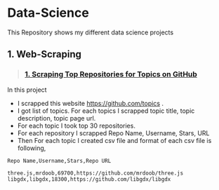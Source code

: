 # Data-Science
This Repository shows my different data science projects

## 1. Web-Scraping


> ### [1. Scraping Top Repositories for Topics on GitHub]()
In this project

- I scrapped this website https://github.com/topics .
- I got list of topics. For each topics I scrapped topic title, topic description, topic page url.
- For each topic I took top 30 repositories.
- For each repository I scrapped Repo Name, Username, Stars, URL
- Then For each topic I created csv file and format of each csv file is following,

```
Repo Name,Username,Stars,Repo URL

three.js,mrdoob,69700,https://github.com/mrdoob/three.js
libgdx,libgdx,18300,https://github.com/libgdx/libgdx

```

